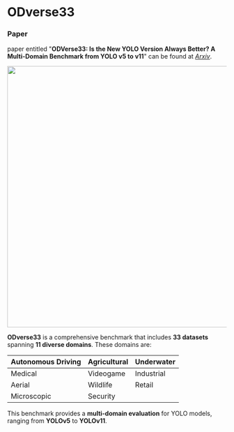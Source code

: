 # ODverse33

### Paper
paper entitled "**ODVerse33: Is the New YOLO Version Always Better? A Multi-Domain Benchmark from YOLO v5 to v11**" can be found at [*Arxiv*](#).

<p align="center">
  <img src="https://github.com/user-attachments/assets/296d5550-90f0-4205-9d5b-e7b9545aed4a" width="600" height="auto">
</p>

**ODverse33** is a comprehensive benchmark that includes **33 datasets** spanning **11 diverse domains**. These domains are:

| Autonomous Driving | Agricultural   | Underwater     |
|--------------------|-----------------|-------------------|
| Medical            | Videogame     | Industrial        |
| Aerial             | Wildlife        | Retail            |
| Microscopic        | Security        |                   |

This benchmark provides a **multi-domain evaluation** for YOLO models, ranging from **YOLOv5** to **YOLOv11**. 




